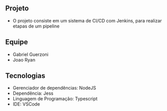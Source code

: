  ## Projeto
- O projeto consiste em um sistema de CI/CD com Jenkins, para realizar etapas de um pipeline 
 
 
 ## Equipe
- Gabriel Guerzoni
- Joao Ryan

## Tecnologias

- Gerenciador de dependências: NodeJS
- Dependência: Jess
- Linguagem de Programação: Typescript
- IDE: VSCode

